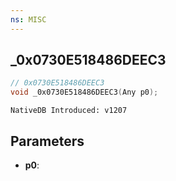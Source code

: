 ```yaml
---
ns: MISC
---
```

## _0x0730E518486DEEC3

```c
// 0x0730E518486DEEC3
void _0x0730E518486DEEC3(Any p0);
```

```
NativeDB Introduced: v1207
```

## Parameters
* **p0**:
